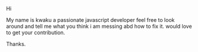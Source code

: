 
Hi 

My name is kwaku a passionate javascript developer feel free to look around and tell me what you think i am messing abd how to fix it. would love to get your contribution.

Thanks.
